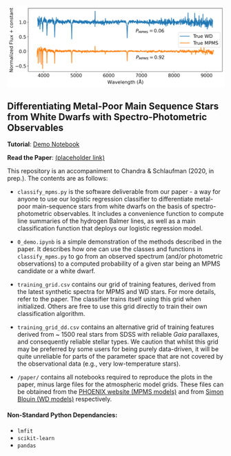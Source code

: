 <p align="center">
  <img src="test_data/spectra.png" width="750" />
</p>

## Differentiating Metal-Poor Main Sequence Stars from White Dwarfs with Spectro-Photometric Observables

**Tutorial**: [Demo Notebook](https://nbviewer.jupyter.org/github/vedantchandra/mpms/blob/master/0_demo.ipynb)

**Read the Paper**: [(placeholder link)](https://vedantchandra.com)

This repository is an accompaniment to Chandra & Schlaufman (2020, in prep.). The contents are as follows:

-  `classify_mpms.py` is the software deliverable from our paper - a way for anyone to use our logistic regression classifier to differentiate metal-poor main-sequence stars from white dwarfs on the basis of spectro-photometric observables. It includes a convenience function to compute line summaries of the hydrogen Balmer lines, as well as a main classification function that deploys our logistic regression model. 

- `0_demo.ipynb` is a simple demonstration of the methods described in the paper. It describes how one can use the classes and functions in `classify_mpms.py` to go from an observed spectrum (and/or photometric observations) to a computed probability of a given star being an MPMS candidate or a white dwarf. 

- `training_grid.csv` contains our grid of training features, derived from the latest synthetic spectra for MPMS and WD stars. For more details, refer to the paper. The classifier trains itself using this grid when initialized. Others are free to use this grid directly to train their own classification algorithm. 

- `training_grid_dd.csv` contains an alternative grid of training features derived from ~ 1500 real stars from SDSS with reliable *Gaia* parallaxes, and consequently reliable stellar types. We caution that whilst this grid may be preferred by some users for being purely data-driven, it will be quite unreliable for parts of the parameter space that are not covered by the observational data (e.g., very low-temperature stars). 

- `/paper/` contains all notebooks required to reproduce the plots in the paper, minus large files for the atmospheric model grids. These files can be obtained from the [PHOENIX website (MPMS models)](http://phoenix.astro.physik.uni-goettingen.de/) and from [Simon Blouin (WD models)](https://www.lanl.gov/search-capabilities/profiles/simon-blouin.shtml) respectively. 

#### Non-Standard Python Dependancies:

- `lmfit`
- `scikit-learn`
- `pandas`
